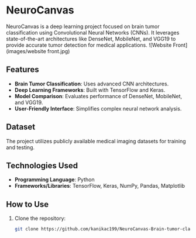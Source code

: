 # NeuroCanvas

NeuroCanvas is a deep learning project focused on brain tumor classification using Convolutional Neural Networks (CNNs). It leverages state-of-the-art architectures like DenseNet, MobileNet, and VGG19 to provide accurate tumor detection for medical applications.
![Website Front](images/website front.jpg)
## Features
- **Brain Tumor Classification**: Uses advanced CNN architectures.
- **Deep Learning Frameworks**: Built with TensorFlow and Keras.
- **Model Comparison**: Evaluates performance of DenseNet, MobileNet, and VGG19.
- **User-Friendly Interface**: Simplifies complex neural network analysis.

## Dataset
The project utilizes publicly available medical imaging datasets for training and testing.

## Technologies Used
- **Programming Language**: Python
- **Frameworks/Libraries**: TensorFlow, Keras, NumPy, Pandas, Matplotlib

## How to Use
1. Clone the repository:
   ```bash
   git clone https://github.com/kanikac199/NeuroCanvas-Brain-tumor-classifier-/new/main.git

